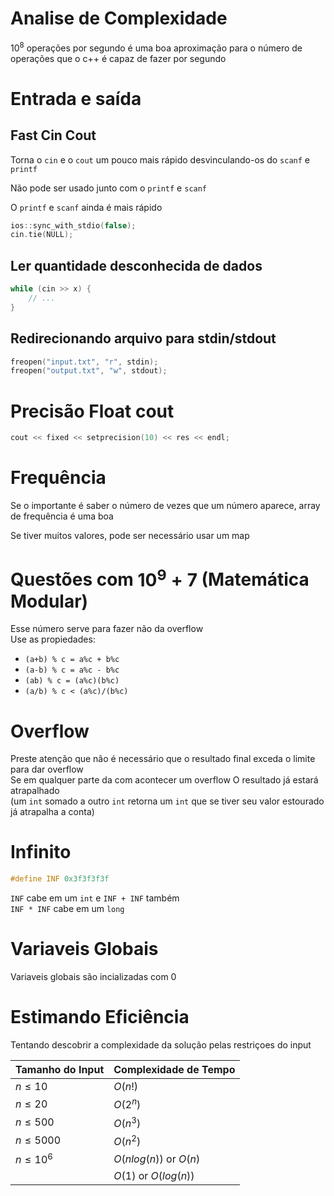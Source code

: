 # Analise de Complexidade
$`10^8`$ operações por segundo é uma boa aproximação para o número de operações
que o c++ é capaz de fazer por segundo

# Entrada e saída
## Fast Cin Cout
Torna o `cin` e o `cout` um pouco mais rápido desvinculando-os do `scanf` e `printf`

Não pode ser usado junto com o `printf` e `scanf`

O `printf` e `scanf` ainda é mais rápido

```cpp
ios::sync_with_stdio(false);
cin.tie(NULL);
```
## Ler quantidade desconhecida de dados
```cpp
while (cin >> x) {
    // ...
}
```

## Redirecionando arquivo para stdin/stdout
```cpp
freopen("input.txt", "r", stdin);
freopen("output.txt", "w", stdout);
```

# Precisão Float cout
```cpp
cout << fixed << setprecision(10) << res << endl;
```

# Frequência
Se o importante é saber o número de vezes que um número aparece,
array de frequência é uma boa

Se tiver muitos valores, pode ser necessário usar um map

# Questões com $`10^9+7`$ (Matemática Modular)
Esse número serve para fazer não da overflow\
Use as propiedades:

- `(a+b) % c = a%c + b%c`
- `(a-b) % c = a%c - b%c`
- `(ab) % c = (a%c)(b%c)`
- `(a/b) % c < (a%c)/(b%c)`

# Overflow
Preste atenção que não é necessário que o resultado final exceda o limite para dar overflow\
Se em qualquer parte da com acontecer um overflow O resultado já estará atrapalhado\
(um `int` somado a outro `int` retorna um `int` que se tiver seu valor estourado já atrapalha a conta)

# Infinito
```cpp
#define INF 0x3f3f3f3f
```
`INF` cabe em um `int` e `INF + INF` também\
`INF * INF` cabe em um `long`

# Variaveis Globais
Variaveis globais são incializadas com 0

# Estimando Eficiência
Tentando descobrir a complexidade da solução pelas restriçoes do input

| Tamanho do Input | Complexidade de Tempo       |
|------------------|-----------------------------|
| $`n \le 10`$     | $`O(n!)`$                   |
| $`n \le 20`$     | $`O(2^n)`$                  |
| $`n \le 500`$    | $`O(n^3)`$                  |
| $`n \le 5000`$   | $`O(n^2)`$                  |
| $`n \le 10^6`$   | $`O(n log(n))`$ or $`O(n)`$ |
|                  | $`O(1)`$ or $`O(log(n))`$   |
